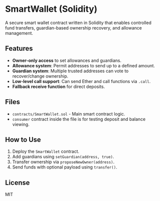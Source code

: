 # SmartWallet (Solidity)

A secure smart wallet contract written in Solidity that enables controlled fund transfers, guardian-based ownership recovery, and allowance management.

## Features

- **Owner-only access** to set allowances and guardians.
- **Allowance system**: Permit addresses to send up to a defined amount.
- **Guardian system**: Multiple trusted addresses can vote to recover/change ownership.
- **Low-level call support**: Can send Ether and call functions via `.call`.
- **Fallback receive function** for direct deposits.

## Files

- `contracts/SmartWallet.sol` - Main smart contract logic.
- `consumer` contract inside the file is for testing deposit and balance viewing.

## How to Use

1. Deploy the `SmartWallet` contract.
2. Add guardians using `setGuardian(address, true)`.
3. Transfer ownership via `proposeNewOwner(address)`.
4. Send funds with optional payload using `transfer()`.

## License

MIT
